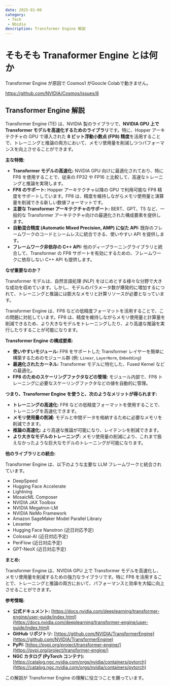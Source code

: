 ```yaml
---
date: 2025-01-08
category:
 - Tech
 - Nbidia
description: Transformer Engine 解説
---
```

# そもそも Tranaformer Engine とは何か

Transformer Engine が原因で Cosmos1 がGoocle Colabで動きません。

https://github.com/NVIDIA/Cosmos/issues/8

## Transformer Engine 解説

Transformer Engine (TE) は、NVIDIA 製のライブラリで、**NVIDIA GPU 上で Transformer モデルを高速化するためのライブラリ**です。特に、Hopper アーキテクチャの GPU で導入された **8 ビット浮動小数点 (FP8) 精度**を活用することで、トレーニングと推論の両方において、メモリ使用量を削減しつつパフォーマンスを向上させることができます。

**主な特徴:**

*   **Transformer モデルの高速化:** NVIDIA GPU 向けに最適化されており、特に FP8 を使用することで、従来の FP32 や FP16 と比較して、高速なトレーニングと推論を実現します。
*   **FP8 のサポート:** Hopper アーキテクチャ以降の GPU で利用可能な FP8 精度をサポートしています。FP8 は、精度を維持しながらメモリ使用量と演算量を削減できる新しい数値フォーマットです。
*   **主要な Transformer アーキテクチャのサポート:**  BERT、GPT、T5 など、一般的な Transformer アーキテクチャ向けの最適化された構成要素を提供します。
*   **自動混合精度 (Automatic Mixed Precision, AMP) に似た API:**  既存のフレームワークのコードとシームレスに統合できる、使いやすい API を提供します。
*   **フレームワーク非依存の C++ API:** 他のディープラーニングライブラリと統合して、Transformer の FP8 サポートを有効にするための、フレームワークに依存しない C++ API も提供します。

**なぜ重要なのか？**

Transformer モデルは、自然言語処理 (NLP) をはじめとする様々な分野で大きな成功を収めています。しかし、モデルのパラメータ数が爆発的に増加するにつれて、トレーニングと推論には膨大なメモリと計算リソースが必要となっています。

Transformer Engine は、FP8 などの低精度フォーマットを活用することで、この問題に対処しています。FP8 は、精度を維持しながらメモリ使用量と計算量を削減できるため、より大きなモデルをトレーニングしたり、より高速な推論を実行したりすることが可能になります。

**Transformer Engine の構成要素:**

*   **使いやすいモジュール:** FP8 をサポートした Transformer レイヤーを簡単に構築するためのモジュール群 (例: `Linear`, `LayerNorm`, `Embedding`)
*   **最適化されたカーネル:** Transformer モデルに特化した、Fused Kernel などの最適化。
*   **FP8 のためのスケーリングファクタなどの管理:** モジュール内部で、FP8 トレーニングに必要なスケーリングファクタなどの値を自動的に管理。

**つまり、Transformer Engine を使うと、次のようなメリットが得られます:**

*   **トレーニングの高速化:** FP8 などの低精度フォーマットを使用することで、トレーニングを高速化できます。
*   **メモリ使用量の削減:** モデルと中間データを格納するために必要なメモリを削減できます。
*   **推論の高速化:** より高速な推論が可能になり、レイテンシを削減できます。
*   **より大きなモデルのトレーニング:** メモリ使用量の削減により、これまで扱えなかったような巨大なモデルのトレーニングが可能になります。

**他のライブラリとの統合:**

Transformer Engine は、以下のような主要な LLM フレームワークと統合されています。

*   DeepSpeed
*   Hugging Face Accelerate
*   Lightning
*   MosaicML Composer
*   NVIDIA JAX Toolbox
*   NVIDIA Megatron-LM
*   NVIDIA NeMo Framework
*   Amazon SageMaker Model Parallel Library
*   Levanter
*   Hugging Face Nanotron (近日対応予定)
*   Colossal-AI (近日対応予定)
*   PeriFlow (近日対応予定)
*   GPT-NeoX (近日対応予定)

**まとめ:**

Transformer Engine は、NVIDIA GPU 上で Transformer モデルを高速化し、メモリ使用量を削減するための強力なライブラリです。特に FP8 を活用することで、トレーニングと推論の両方において、パフォーマンスと効率を大幅に向上させることができます。

**参考情報:**

*   **公式ドキュメント:** [https://docs.nvidia.com/deeplearning/transformer-engine/user-guide/index.html](https://docs.nvidia.com/deeplearning/transformer-engine/user-guide/index.html)
*   **GitHub リポジトリ:** [https://github.com/NVIDIA/TransformerEngine](https://github.com/NVIDIA/TransformerEngine)
*   **PyPI:** [https://pypi.org/project/transformer-engine/](https://pypi.org/project/transformer-engine/)
*   **NGC カタログ (PyTorch コンテナ):** [https://catalog.ngc.nvidia.com/orgs/nvidia/containers/pytorch](https://catalog.ngc.nvidia.com/orgs/nvidia/containers/pytorch)

この解説が Transformer Engine の理解に役立つことを願っています。
